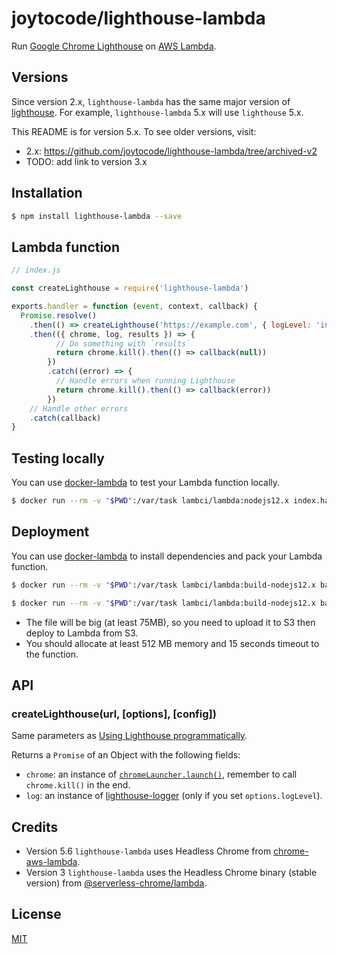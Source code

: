# joytocode/lighthouse-lambda

Run [Google Chrome Lighthouse](https://github.com/GoogleChrome/lighthouse) on [AWS Lambda](https://aws.amazon.com/lambda/).

## Versions

Since version 2.x, `lighthouse-lambda` has the same major version of [lighthouse](https://www.npmjs.com/package/lighthouse). For example, `lighthouse-lambda` 5.x will use `lighthouse` 5.x.

This README is for version 5.x. To see older versions, visit:

- 2.x: https://github.com/joytocode/lighthouse-lambda/tree/archived-v2
- TODO: add link to version 3.x

## Installation

```bash
$ npm install lighthouse-lambda --save
```

## Lambda function

```js
// index.js

const createLighthouse = require('lighthouse-lambda')

exports.handler = function (event, context, callback) {
  Promise.resolve()
    .then(() => createLighthouse('https://example.com', { logLevel: 'info' }))
    .then(({ chrome, log, results }) => {
          // Do something with `results`
          return chrome.kill().then(() => callback(null))
        })
        .catch((error) => {
          // Handle errors when running Lighthouse
          return chrome.kill().then(() => callback(error))
        })
    // Handle other errors
    .catch(callback)
}
```

## Testing locally

You can use [docker-lambda](https://github.com/lambci/docker-lambda) to test your Lambda function locally.

```bash
$ docker run --rm -v "$PWD":/var/task lambci/lambda:nodejs12.x index.handler
```

## Deployment

You can use [docker-lambda](https://github.com/lambci/docker-lambda) to install dependencies and pack your Lambda function.

```bash
$ docker run --rm -v "$PWD":/var/task lambci/lambda:build-nodejs12.x bash -c "rm -rf node_modules && npm install"

$ docker run --rm -v "$PWD":/var/task lambci/lambda:build-nodejs12.x bash -c "rm -f *.zip && zip lambda.zip -r node_modules index.js package.json"
```

- The file will be big (at least 75MB), so you need to upload it to S3 then deploy to Lambda from S3.
- You should allocate at least 512 MB memory and 15 seconds timeout to the function.

## API

### createLighthouse(url, [options], [config])

Same parameters as [Using Lighthouse programmatically](https://github.com/GoogleChrome/lighthouse/blob/master/docs/readme.md#using-programmatically).

Returns a `Promise` of an Object with the following fields:

- `chrome`: an instance of [`chromeLauncher.launch()`](https://github.com/GoogleChrome/chrome-launcher#launchopts), remember to call `chrome.kill()` in the end.
- `log`: an instance of [lighthouse-logger](https://github.com/GoogleChrome/lighthouse/tree/master/lighthouse-logger) (only if you set `options.logLevel`).

## Credits

- Version 5.6 `lighthouse-lambda` uses Headless Chrome from [chrome-aws-lambda](https://www.npmjs.com/package/chrome-aws-lambda).
- Version 3 `lighthouse-lambda` uses the Headless Chrome binary (stable version) from [@serverless-chrome/lambda](https://www.npmjs.com/package/@serverless-chrome/lambda).

## License

[MIT](LICENSE)
